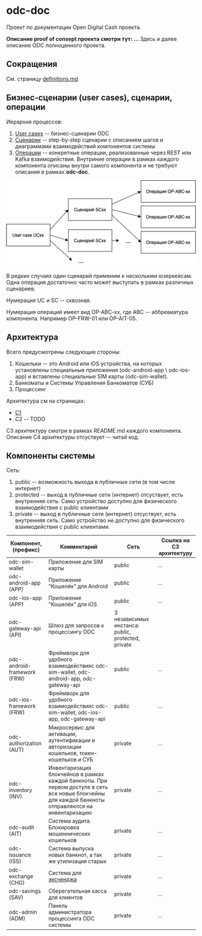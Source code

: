 # odc-doc

Проект по документации Open Digital Cash проекта. 

<b>Описание proof of consept проекта смотри тут: ... </b>
Здесь и далее описание ODC полноценного проекта.

## Сокращения

См. страницу [definitions.md](definitions.md)

## Бизнес-сценарии (user cases), сценарии, операции

Иерархия процессов:
1. [User cases](user_cases/README.md) -- бизнес-сценарии ODC
2. [Сценарии](scenarios/REAMDE.md) -- step-by-step сценарии 
с описанием шагов и диаграммами взаимодействий компонентов системы
3. [Операции](operations/README.md) -- конкретные операции,
реализованные через REST или Kafka взаимодействия.
Внутриние операции в рамках каждого компонента описаны внутри самого компонента
и не требуют описания в рамках **odc-doc**.

![](diagrams/uc_sc_op.png)

В редких случаях один сценарий применим к нескольким юзеркейсам.
Одна операция достаточно часто может выступать в рамках различных 
сценариев.

Нумерация UC и SC -- сквозная.

Нумерация операций имеет вид OP-ABC-xx, где ABC 
-- аббревиатура компонента. Например OP-FRW-01 или OP-AIT-05.


## Архитектура

Всего предусмотрены следующие стороны:
1. Кошельки -- это Android или iOS устройства,
на которых установлены специальные приложения 
(odc-android-app \ odc-ios-app)
и вставлены специальные SIM карты 
(odc-sim-wallet).
2. Банкоматы и Системы Управления Банкоматов (СУБ)
3. Процессинг

Архитектура см на страницах:
* [C1](arch/C1.md)
* C2 -- TODO

C3 архитектуру смотри в рамках README.md каждого компонента.
Описание С4 архитектуры отсуствует -- читай код. 

## Компоненты системы

Сеть:
1. public -- возможность выхода в публичные сети (в том числе интернет)
2. protected -- выход в публичные сети (интернет) отсуствует, есть внутренняя
сеть. Само устройство доступно для физического взаимодействия с public клиентами
3. private -- выход в публичные сети (интернет) отсуствует, есть внутренняя
сеть. Само устройство не доступно для физического взаимодействия с public клиентами.


| Компонент, (префикс) | Комментарий | Сеть | Ссылка на C3 архитектуру |
| -------- | ---------- | ----------- | ---------- |
| odc-sim-wallet | Приложение для SIM карты | public | ...|
| odc-android-app (APP)| Приложение "Кошелёк" для Android | public | ... |
| odc-ios-app (APP)| Приложение "Кошелёк" для iOS | public | ... |
| odc-gateway-api (API)| Шлюз для запросов к процессингу ODC | 3 независимых инстанса: public, protected, private|
| odc-android-framework (FRW) | Фреймворк для удобного взаимодействияс odc-sim-wallet, odc-android-app, odc-gateway-api| public | ... | 
| odc-ios-framework (FRW)| Фреймворк для удобного взаимодействияс odc-sim-wallet, odc-ios-app, odc-gateway-api| public | ...
| odc-authorization (AUT)| Микросервис для активации, аутентификации и авторизации кошельков, токен-кошельков и СУБ | private | ... |
| odc-inventory (INV) | Инвентаризация блокчейнов в рамках каждой банкноты. При первом доступе в сеть все новые блокчейны для каждой банкноты отправляются на инвентаризацию | private | ... |
| odc-audit (AIT)| Система аудита. Блокировка мошеннических кошельков | private|  ... |
| odc-issuance (ISS) | Система выпуска новых банкнот, а так же утилизация старых | private | ... |
| odc-exchange (CHG)| Система для [эксченджа](user_cases/uc16.md) | private | ...
| odc-savings (SAV) | Сберегательная касса для клиентов | private | ... |
| odc-admin (ADM) | Панель администратора процессинга ODC системы | private | ... | 
